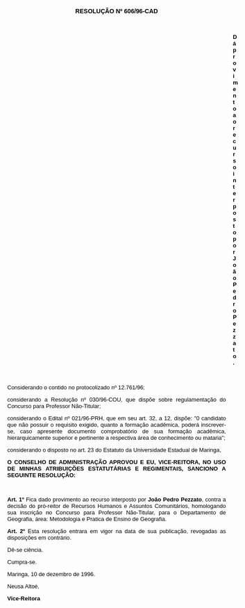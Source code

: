 <BODY TEXT="#000000">

<B><FONT FACE="Arial"><P ALIGN="CENTER">RESOLU&Ccedil;&Atilde;O Nº 606/96-CAD</P>
</B></FONT><FONT SIZE=2>
<P>&nbsp;</P><DIR>
<DIR>
<DIR>
<DIR>
<DIR>
<DIR>
<DIR>
<DIR>
<DIR>
<DIR>
<DIR>
<DIR>
<DIR>

</FONT><B><FONT FACE="Arial"><P ALIGN="JUSTIFY">D&aacute; provimento ao recurso interposto por Jo&atilde;o Pedro Pezzato.</P>
</B><P ALIGN="JUSTIFY"></P>
<P ALIGN="JUSTIFY">&nbsp;</P></DIR>
</DIR>
</DIR>
</DIR>
</DIR>
</DIR>
</DIR>
</DIR>
</DIR>
</DIR>
</DIR>
</DIR>
</DIR>

<P ALIGN="JUSTIFY">Considerando o contido no protocolizado nº 12.761/96; </P>
<P ALIGN="JUSTIFY">considerando a Resolu&ccedil;&atilde;o nº 030/96-COU, que disp&otilde;e sobre regulamenta&ccedil;&atilde;o do Concurso para Professor N&atilde;o-Titular;</P>
<P ALIGN="JUSTIFY">considerando o Edital nº 021/96-PRH, que em seu art. 32, a 12, disp&otilde;e: "0 candidato que n&atilde;o possuir o requisito exigido, quanto a forma&ccedil;&atilde;o acad&ecirc;mica, poder&aacute; inscrever-se, caso apresente documento comprobat&oacute;rio de sua forma&ccedil;&atilde;o acad&ecirc;mica, hierarquicamente superior e pertinente a respectiva &aacute;rea de conhecimento ou mataria";</P>
<P ALIGN="JUSTIFY">considerando o disposto no art. 23 do Estatuto da Universidade Estadual de Maringa,</P>
<P ALIGN="JUSTIFY"></P>
<B><P ALIGN="JUSTIFY">O CONSELHO DE ADMINISTRA&Ccedil;&Atilde;O APROVOU E EU, VICE-REITORA, NO USO DE MINHAS ATRIBUI&Ccedil;&Otilde;ES ESTATUT&Aacute;RIAS E REGIMENTAIS, SANCIONO A SEGUINTE RESOLU&Ccedil;&Atilde;O:</P>
</B><P ALIGN="JUSTIFY"></P>
<P ALIGN="JUSTIFY">&nbsp;</P>
<B><P ALIGN="JUSTIFY">Art. 1º</B> Fica dado provimento ao recurso interposto por <B>Jo&atilde;o Pedro Pezzato</B>, contra a decis&atilde;o do pr&oacute;-reitor de Recursos Humanos e Assuntos Comunit&aacute;rios, homologando sua inscri&ccedil;&atilde;o no Concurso para Professor N&atilde;o-Titular, para o Departamento de Geografia, &aacute;rea: Metodologia e Pratica de Ensino de Geografia.</P>
<B><P ALIGN="JUSTIFY">Art. 2º</B> Esta resolu&ccedil;&atilde;o entrara em vigor na data de sua publica&ccedil;&atilde;o, revogadas as disposi&ccedil;&otilde;es em contr&aacute;rio.</P>
<P ALIGN="JUSTIFY">D&ecirc;-se ci&ecirc;ncia.</P>
<P ALIGN="JUSTIFY">Cumpra-se.</P>
<P ALIGN="JUSTIFY">Maringa, 10 de dezembro de 1996.</P>
<P ALIGN="JUSTIFY"></P>
<P ALIGN="JUSTIFY">Neusa Alto&eacute;,</P>
<B><P ALIGN="JUSTIFY">Vice-Reitora</P></B></FONT></BODY>
